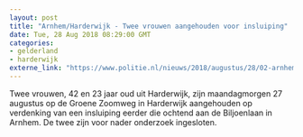 ```yaml
---
layout: post
title: "Arnhem/Harderwijk - Twee vrouwen aangehouden voor insluiping"
date: Tue, 28 Aug 2018 08:29:00 GMT
categories: 
- gelderland 
- harderwijk 
externe_link: "https://www.politie.nl/nieuws/2018/augustus/28/02-arnhem-harderwijk-twee-vrouwen-aangehouden-voor-insluiping.html"
---
```


Twee vrouwen, 42 en 23 jaar oud uit Harderwijk, zijn maandagmorgen 27 augustus op de Groene Zoomweg in Harderwijk aangehouden op verdenking van een insluiping eerder die ochtend aan de Biljoenlaan in Arnhem. De twee zijn voor nader onderzoek ingesloten.
